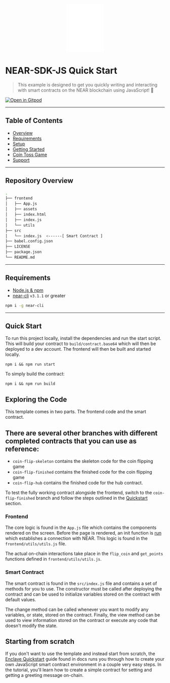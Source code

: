 <center>
    <img src="frontend/assets/img/near_logo_stack_wht.png" width="120" />
</center>

# NEAR-SDK-JS Quick Start 

> This example is designed to get you quickly writing and interacting with smart contracts on the NEAR blockchain using JavaScript! 🚀

[![Open in Gitpod](https://gitpod.io/button/open-in-gitpod.svg)](https://gitpod.io/#https://github.com/near-examples/near-sdk-js-quickstart)

---

## Table of Contents

- [Overview](#repository-overview)
- [Requirements](#requirements)
- [Setup](#setup)
- [Getting Started](#getting-started)
- [Coin Toss Game](#coin-toss-game)
- [Support](#support)

---

## Repository Overview

```bash
.
├── frontend
│   ├── App.js
│   ├── assets
│   ├── index.html
│   ├── index.js
│   └── utils
├── src
│   └── index.js  <------[ Smart Contract ]
├── babel.config.json
├── LICENSE
├── package.json
└── README.md

```
---

## Requirements

- [Node.js & npm](https://docs.npmjs.com/downloading-and-installing-node-js-and-npm)
- [near-cli](https://docs.near.org/docs/tools/near-cli) `v3.1.1` or greater

```bash
npm i -g near-cli
```
---

## Quick Start

To run this project locally, install the dependencies and run the start script. This will build your contract to `build/contract.base64` which will then be deployed to a dev account. The frontend will then be built and started locally.

```
npm i && npm run start
```

To simply build the contract:

```
npm i && npm run build
```

## Exploring the Code

This template comes in two parts. The frontend code and the smart contract.

## There are several other branches with different completed contracts that you can use as reference:

- `coin-flip-skeleton` contains the skeleton code for the coin flipping game
- `coin-flip-finished` contains the finished code for the coin flipping game
- `coin-flip-hub` contains the finished code for the hub contract.

To test the fully working contract alongside the frontend, switch to the `coin-flip-finished` branch and follow the steps outlined in the [Quickstart](#quick-start) section.

### Frontend

The core logic is found in the `App.js` file which contains the components rendered on the screen. Before the page is rendered, an init function is [run](https://github.com/near-examples/near-sdk-js-quickstart/blob/e78487030a59d5b7ca015dbbdbab228e542a307e/frontend/index.js#L9) which establishes a connection with NEAR. This logic is found in the `frontend/utils/utils.js` file.

The actual on-chain interactions take place in the `flip_coin` and `get_points` functions defined in `frontend/utils/utils.js`.

### Smart Contract

The smart contract is found in the `src/index.js` file and contains a set of methods for you to use. The constructor must be called after deploying the contract and can be used to initialize variables stored on the contract with default values.

The change method can be called whenever you want to modify any variables, or state, stored on the contract. Finally, the view method can be used to view information stored on the contract or execute any code that doesn't modify the state.

## Starting from scratch

If you don't want to use the template and instead start from scratch, the [Enclave Quickstart](https://docs.near.org/docs/develop/contracts/js/enclave-quickstart) guide found in docs runs you through how to create your own JavaScript smart contract environment in a couple very easy steps. In the tutorial, you'll learn how to create a simple contract for setting and getting a greeting message on-chain.



